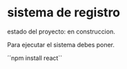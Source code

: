 <h1> sistema de registro </h1>
estado del proyecto: en construccion.

Para ejecutar el sistema debes poner.

´´npm install react``
